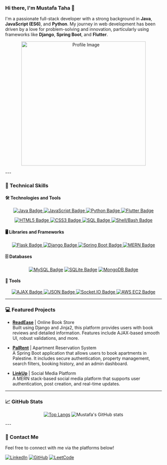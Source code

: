 


### Hi there, I'm Mustafa Taha 👋

I'm a passionate full-stack developer with a strong background in **Java**, **JavaScript (ES6)**, and **Python**. My journey in web development has been driven by a love for problem-solving and innovation, particularly using frameworks like **Django**, **Spring Boot**, and **Flutter**.

<p align="center">
  <img src="https://user-images.githubusercontent.com/74038190/212749168-86d6c7ab-98da-409b-998f-c5b74721badd.gif" alt="Profile Image" width="400"/>
</p>
---

### 🚀 Technical Skills

#### 🛠️ Technologies and Tools
<p align="center">
  <a href="https://www.java.com/"><img src="https://img.shields.io/badge/Java-v17-orange?logo=java" alt="Java Badge"/> </a>
  <a href="https://developer.mozilla.org/en-US/docs/Web/JavaScript"><img src="https://img.shields.io/badge/JavaScript-ES6-yellow?logo=javascript" alt="JavaScript Badge"/> </a>
  <a href="https://www.python.org/"><img src="https://img.shields.io/badge/Python-v3.9.6-blue?logo=python" alt="Python Badge"/> </a>
  <a href="https://flutter.dev/"><img src="https://img.shields.io/badge/Flutter-v3.10.0-blue?logo=flutter" alt="Flutter Badge"/> </a>
</p>
<p align="center">
  <a href="https://validator.w3.org/"><img src="https://img.shields.io/badge/HTML5-v5-red?logo=html5" alt="HTML5 Badge"/> </a>
  <a href="https://www.w3.org/Style/CSS/"><img src="https://img.shields.io/badge/CSS3-v3-blue?logo=css3" alt="CSS3 Badge"/> </a>
  <a href="https://www.postgresql.org/"><img src="https://img.shields.io/badge/SQL-valid-lightgrey?logo=postgresql" alt="SQL Badge"/> </a>
  <a href="https://www.gnu.org/software/bash/"><img src="https://img.shields.io/badge/Shell_Bash-v5.1-black?logo=gnu-bash" alt="Shell/Bash Badge"/></a>
</p>



#### 🖥️ Libraries and Frameworks
<p align="center">
  <a href="https://flask.palletsprojects.com/"><img src="https://img.shields.io/badge/Flask-v2.1-blue?logo=flask" alt="Flask Badge"/> </a>
  <a href="https://www.djangoproject.com/"><img src="https://img.shields.io/badge/Django-v4.1-green?logo=django" alt="Django Badge"/> </a>
  <a href="https://spring.io/projects/spring-boot"><img src="https://img.shields.io/badge/Spring_Boot-v2.7.3-brightgreen?logo=spring-boot" alt="Spring Boot Badge"/> </a>
  <a href="https://www.mongodb.com/mern-stack"><img src="https://img.shields.io/badge/MERN-Stack-black?logo=react" alt="MERN Badge"/></a>
</p>




#### 🗄️ Databases
<p align="center">
  <a href="https://www.mysql.com/"><img src="https://img.shields.io/badge/MySQL-v8.0-blue?logo=mysql" alt="MySQL Badge"/></a>
  <a href="https://www.sqlite.org/"><img src="https://img.shields.io/badge/SQLite-v3.36.0-blue?logo=sqlite" alt="SQLite Badge"/></a>
  <a href="https://www.mongodb.com/"><img src="https://img.shields.io/badge/MongoDB-v4.4-green?logo=mongodb" alt="MongoDB Badge"/></a>
</p>



#### 🔧 Tools
<p align="center">
  <a href="https://developer.mozilla.org/en-US/docs/Web/Guide/AJAX"><img src="https://img.shields.io/badge/AJAX-Valid-lightgrey?logo=ajax" alt="AJAX Badge"/> </a>
  <a href="https://www.json.org/json-en.html"><img src="https://img.shields.io/badge/JSON-Valid-lightgrey?logo=json" alt="JSON Badge"/> </a>
  <a href="https://socket.io/"><img src="https://img.shields.io/badge/Socket.IO-v4.3.2-black?logo=socket.io" alt="Socket.IO Badge"/> </a>
  <a href="https://aws.amazon.com/ec2/"><img src="https://img.shields.io/badge/AWS_EC2-v2022-orange?logo=amazon-aws" alt="AWS EC2 Badge"/> </a>
</p>



---

### 💻 Featured Projects

- **[ReadEase](https://github.com/mustafataha5/New_Book_store)** | Online Book Store  
  Built using Django and Jinja2, this platform provides users with book reviews and detailed information. Features include AJAX-based smooth UI, robust validations, and more.

- **[PalRent](https://github.com/mustafataha5/palrent)** | Apartment Reservation System  
  A Spring Boot application that allows users to book apartments in Palestine. It includes secure authentication, property management, search filters, booking history, and an admin dashboard.

- **[LinkUp](https://github.com/mustafataha5/LinkUp)** | Social Media Platform  
  A MERN stack-based social media platform that supports user authentication, post creation, and real-time updates.

---

### 📈 GitHub Stats
  <div align="center">

[![Top Langs](https://github-readme-stats.vercel.app/api/top-langs/?username=mustafataha5&layout=compact&theme=radical)](https://github.com/mustafataha5/github-readme-stats)
![Mustafa's GitHub stats](https://github-readme-stats.vercel.app/api?username=mustafataha5&show_icons=true&theme=radical)

</div>
---

### 🤝 Contact Me

Feel free to connect with me via the platforms below!

[![LinkedIn](https://img.shields.io/badge/LinkedIn-Profile-blue?logo=linkedin)](https://www.linkedin.com/in/mustafa-taha-3b87771b4/)
[![GitHub](https://img.shields.io/badge/GitHub-Profile-black?logo=github)](https://github.com/mustafataha5)
[![LeetCode](https://img.shields.io/badge/LeetCode-Profile-orange?logo=leetcode)](https://leetcode.com/mustafataha5/)
